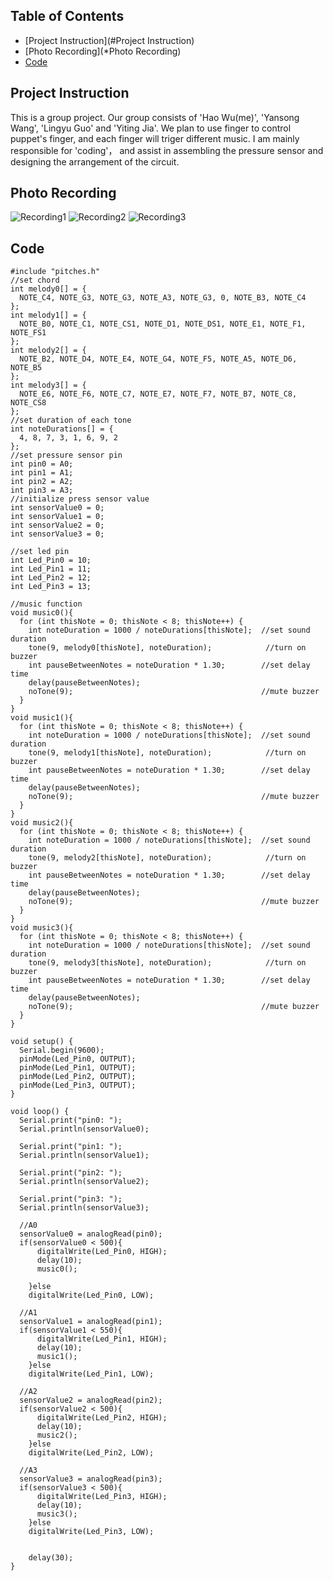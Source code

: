 ## Table of Contents
* [Project Instruction](#Project Instruction)
* [Photo Recording](*Photo Recording)
* [Code](*Code)

## Project Instruction
This is a group project. Our group consists of 'Hao Wu(me)', 'Yansong Wang', 'Lingyu Guo' and 'Yiting Jia'. We plan to use finger to control puppet's finger, and each finger will triger different music.
I am mainly responsible for 'coding'， and assist in assembling the pressure sensor and designing the arrangement of the circuit.

## Photo Recording
![Recording1](https://user-images.githubusercontent.com/91842476/143960686-49359c61-d44f-49d7-ae11-dbde6e512bd6.JPG)
![Recording2](https://user-images.githubusercontent.com/91842476/143960696-41aa121f-ccfe-41c0-ad37-e351e6d314ad.JPG)
![Recording3](https://user-images.githubusercontent.com/91842476/143960704-01b69665-2ddf-4921-98ae-97bf0498a011.JPG)

## Code
```
#include "pitches.h"
//set chord
int melody0[] = {
  NOTE_C4, NOTE_G3, NOTE_G3, NOTE_A3, NOTE_G3, 0, NOTE_B3, NOTE_C4
};
int melody1[] = {
  NOTE_B0, NOTE_C1, NOTE_CS1, NOTE_D1, NOTE_DS1, NOTE_E1, NOTE_F1, NOTE_FS1
};
int melody2[] = {
  NOTE_B2, NOTE_D4, NOTE_E4, NOTE_G4, NOTE_F5, NOTE_A5, NOTE_D6, NOTE_B5
};
int melody3[] = {
  NOTE_E6, NOTE_F6, NOTE_C7, NOTE_E7, NOTE_F7, NOTE_B7, NOTE_C8, NOTE_CS8
};
//set duration of each tone
int noteDurations[] = {
  4, 8, 7, 3, 1, 6, 9, 2
};
//set pressure sensor pin
int pin0 = A0;
int pin1 = A1;
int pin2 = A2;
int pin3 = A3;
//initialize press sensor value
int sensorValue0 = 0;
int sensorValue1 = 0;
int sensorValue2 = 0;
int sensorValue3 = 0;

//set led pin
int Led_Pin0 = 10;
int Led_Pin1 = 11;
int Led_Pin2 = 12;
int Led_Pin3 = 13;

//music function
void music0(){
  for (int thisNote = 0; thisNote < 8; thisNote++) {
    int noteDuration = 1000 / noteDurations[thisNote];  //set sound duration
    tone(9, melody0[thisNote], noteDuration);            //turn on buzzer
    int pauseBetweenNotes = noteDuration * 1.30;        //set delay time
    delay(pauseBetweenNotes);
    noTone(9);                                          //mute buzzer
  }
}
void music1(){
  for (int thisNote = 0; thisNote < 8; thisNote++) {
    int noteDuration = 1000 / noteDurations[thisNote];  //set sound duration
    tone(9, melody1[thisNote], noteDuration);            //turn on buzzer
    int pauseBetweenNotes = noteDuration * 1.30;        //set delay time
    delay(pauseBetweenNotes);
    noTone(9);                                          //mute buzzer
  }
}
void music2(){
  for (int thisNote = 0; thisNote < 8; thisNote++) {
    int noteDuration = 1000 / noteDurations[thisNote];  //set sound duration
    tone(9, melody2[thisNote], noteDuration);            //turn on buzzer
    int pauseBetweenNotes = noteDuration * 1.30;        //set delay time
    delay(pauseBetweenNotes);
    noTone(9);                                          //mute buzzer
  }
}
void music3(){
  for (int thisNote = 0; thisNote < 8; thisNote++) {
    int noteDuration = 1000 / noteDurations[thisNote];  //set sound duration
    tone(9, melody3[thisNote], noteDuration);            //turn on buzzer
    int pauseBetweenNotes = noteDuration * 1.30;        //set delay time
    delay(pauseBetweenNotes);
    noTone(9);                                          //mute buzzer
  }
}

void setup() {
  Serial.begin(9600);
  pinMode(Led_Pin0, OUTPUT); 
  pinMode(Led_Pin1, OUTPUT);
  pinMode(Led_Pin2, OUTPUT);
  pinMode(Led_Pin3, OUTPUT);
}

void loop() {
  Serial.print("pin0: ");
  Serial.println(sensorValue0);

  Serial.print("pin1: ");
  Serial.println(sensorValue1);  
  
  Serial.print("pin2: ");
  Serial.println(sensorValue2);

  Serial.print("pin3: ");
  Serial.println(sensorValue3);
  
  //A0
  sensorValue0 = analogRead(pin0);
  if(sensorValue0 < 500){
      digitalWrite(Led_Pin0, HIGH);
      delay(10);
      music0();
      
    }else
    digitalWrite(Led_Pin0, LOW);

  //A1
  sensorValue1 = analogRead(pin1);
  if(sensorValue1 < 550){
      digitalWrite(Led_Pin1, HIGH);
      delay(10);
      music1();
    }else
    digitalWrite(Led_Pin1, LOW);

  //A2
  sensorValue2 = analogRead(pin2);
  if(sensorValue2 < 500){
      digitalWrite(Led_Pin2, HIGH);
      delay(10);
      music2();
    }else
    digitalWrite(Led_Pin2, LOW);

  //A3
  sensorValue3 = analogRead(pin3);
  if(sensorValue3 < 500){
      digitalWrite(Led_Pin3, HIGH);
      delay(10);
      music3();
    }else
    digitalWrite(Led_Pin3, LOW);

    
    delay(30);
} 
```
